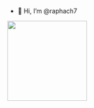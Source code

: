 - 👋 Hi, I’m @raphach7

<img height = "180em" src = "https://github-readme-stats.vercel.app/api?username=raphach7&show_icons=true&hide_border=true&&count_private=true&include_all_commits=true" />

<!---
raphach7/raphach7 is a ✨ special ✨ repository because its `README.md` (this file) appears on your GitHub profile.
You can click the Preview link to take a look at your changes.
--->
